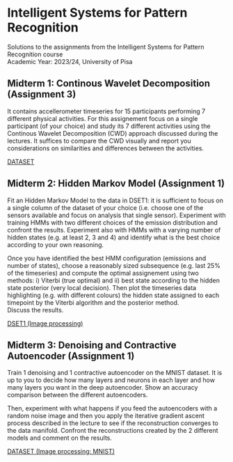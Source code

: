 # Intelligent Systems for Pattern Recognition
Solutions to the assignments from the Intelligent Systems for Pattern Recognition course \
Academic Year: 2023/24, University of Pisa

## Midterm 1: Continous Wavelet Decomposition (Assignment 3)

It contains accellerometer timeseries for 15 participants performing 7 different physical activities.
For this assignement focus on a single participant (of your choice) and study its 7 different activities 
using the Continous Wavelet Decomposition (CWD) approach discussed during the lectures. It suffices to compare the 
CWD visually and report you considerations on similarities and differences between the activities.

[DATASET](https://www.kaggle.com/datasets/imsparsh/single-chestmounted-accelerometer)


## Midterm 2: Hidden Markov Model (Assignment 1)

Fit an Hidden Markov Model to the data in DSET1: it is sufficient to focus on a single column of the dataset of your choice 
(i.e. choose one of the sensors available and focus on analysis that single sensor). 
Experiment with training  HMMs with two different choices of the emission distribution and confront the results.
Experiment also with HMMs with a varying number of hidden states (e.g. at least 2, 3 and 4) 
and identify what is the best choice according to your own reasoning. 

Once you have identified the best HMM configuration (emissions and number of states), choose a reasonably sized subsequence 
(e.g. last 25% of the timeseries) and compute the optimal assignement using two methods: i) Viterbi (true optimal) and ii) 
best state according to the hidden state posterior (very local decision). Then plot the timeseries data highlighting 
(e.g. with different colours) the hidden state assigned to each timepoint by the Viterbi algorithm and the posterior method.  
Discuss the results.

[DSET1 (Image processing)](www.kaggle.com/datasets/ztaihong/weizmann-horse-database/data)


## Midterm 3: Denoising and Contractive Autoencoder (Assignment 1)

Train 1 denoising and 1 contractive autoencoder on the MNIST dataset.
It is up to you to decide how many layers and neurons in each layer and how many layers you want in the deep autoencoder.
Show an accuracy comparison between the different autoencoders.

Then, experiment with what happens if you feed the autoencoders with a random noise image and then you apply
the iterative gradient ascent process described in the lecture to see if the reconstruction converges to the data manifold.
Confront the reconstructions created by the 2 different models and comment on the results.

[DATASET (Image processing: MNIST)](http://yann.lecun.com/exdb/mnist/)

